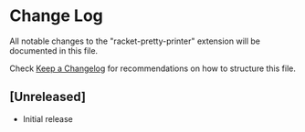 # Change Log

All notable changes to the "racket-pretty-printer" extension will be documented in this file.

Check [Keep a Changelog](http://keepachangelog.com/) for recommendations on how to structure this file.

## [Unreleased]

- Initial release